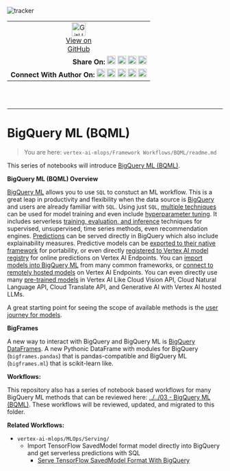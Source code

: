 ![tracker](https://us-central1-vertex-ai-mlops-369716.cloudfunctions.net/pixel-tracking?path=statmike%2Fvertex-ai-mlops%2FFramework+Workflows%2FBQML&file=readme.md)
<!--- header table --->
<table>
<tr>     
  <td style="text-align: center">
    <a href="https://github.com/statmike/vertex-ai-mlops/blob/main/Framework%20Workflows/BQML/readme.md">
      <img width="32px" src="https://www.svgrepo.com/download/217753/github.svg" alt="GitHub logo">
      <br>View on<br>GitHub
    </a>
  </td>
</tr>
<tr>
  <td style="text-align: right">
    <b>Share On: </b> 
    <a href="https://www.linkedin.com/sharing/share-offsite/?url=https%3A//github.com/statmike/vertex-ai-mlops/blob/main/Framework+Workflows%2FBQML/readme.md"><img src="https://upload.wikimedia.org/wikipedia/commons/8/81/LinkedIn_icon.svg" alt="Linkedin Logo" width="20px"></a> 
    <a href="https://reddit.com/submit?url=https%3A//github.com/statmike/vertex-ai-mlops/blob/main/Framework+Workflows%2FBQML/readme.md"><img src="https://redditinc.com/hubfs/Reddit%20Inc/Brand/Reddit_Logo.png" alt="Reddit Logo" width="20px"></a> 
    <a href="https://bsky.app/intent/compose?text=https%3A//github.com/statmike/vertex-ai-mlops/blob/main/Framework+Workflows%2FBQML/readme.md"><img src="https://upload.wikimedia.org/wikipedia/commons/7/7a/Bluesky_Logo.svg" alt="BlueSky Logo" width="20px"></a> 
    <a href="https://twitter.com/intent/tweet?url=https%3A//github.com/statmike/vertex-ai-mlops/blob/main/Framework+Workflows%2FBQML/readme.md"><img src="https://upload.wikimedia.org/wikipedia/commons/5/5a/X_icon_2.svg" alt="X (Twitter) Logo" width="20px"></a> 
  </td>
</tr>
<tr>
  <td style="text-align: right">
    <b>Connect With Author On: </b> 
    <a href="https://www.linkedin.com/in/statmike"><img src="https://upload.wikimedia.org/wikipedia/commons/8/81/LinkedIn_icon.svg" alt="Linkedin Logo" width="20px"></a>
    <a href="https://www.github.com/statmike"><img src="https://www.svgrepo.com/download/217753/github.svg" alt="GitHub Logo" width="20px"></a> 
    <a href="https://www.youtube.com/@statmike-channel"><img src="https://upload.wikimedia.org/wikipedia/commons/f/fd/YouTube_full-color_icon_%282024%29.svg" alt="YouTube Logo" width="20px"></a>
    <a href="https://bsky.app/profile/statmike.bsky.social"><img src="https://upload.wikimedia.org/wikipedia/commons/7/7a/Bluesky_Logo.svg" alt="BlueSky Logo" width="20px"></a> 
    <a href="https://x.com/statmike"><img src="https://upload.wikimedia.org/wikipedia/commons/5/5a/X_icon_2.svg" alt="X (Twitter) Logo" width="20px"></a>
  </td>
</tr>
</table><br/><br/>

---
# BigQuery ML (BQML)
> You are here: `vertex-ai-mlops/Framework Workflows/BQML/readme.md`

This series of notebooks will introduce [BigQuery ML (BQML)](https://cloud.google.com/bigquery/docs/bqml-introduction).

**BigQuery ML (BQML) Overview**

[BigQuery ML](https://cloud.google.com/bigquery/docs/bqml-introduction) allows you to use `SQL` to constuct an ML workflow.  This is a great leap in productivity and flexibility when the data source is [BigQuery](https://cloud.google.com/bigquery/docs/introduction) and users are already familiar with `SQL`. Using just `SQL`, [multiple techniques](https://cloud.google.com/bigquery/docs/bqml-introduction#model_selection_guide) can be used for model training and even include [hyperparameter tuning](https://cloud.google.com/bigquery/docs/hp-tuning-overview).  It includes serverless [training, evaluation, and inference](https://cloud.google.com/bigquery/docs/e2e-journey) techniques for supervised, unsupervised, time series methods, even recommendation engines.  [Predictions](https://cloud.google.com/bigquery/docs/inference-overview) can be served directly in BigQuery which also include explainability measures. Predictive models can be [exported to their native framework](https://cloud.google.com/bigquery/docs/reference/standard-sql/bigqueryml-syntax-export-model) for portability, or even directly [registered to Vertex AI model registry](https://cloud.google.com/bigquery/docs/create_vertex) for online predictions on Vertex AI Endpoints.  You can [import models into BigQuery ML](https://cloud.google.com/bigquery/docs/inference-overview#inference_using_imported_models) from many common frameworks, or [connect to remotely hosted models](https://cloud.google.com/bigquery/docs/inference-overview#inference_using_remote_models) on Vertex AI Endpoints. You can even directly use many [pre-trained models](https://cloud.google.com/bigquery/docs/inference-overview#pretrained-models) in Vertex AI Like Cloud Vision API, Cloud Natural Language API, Cloud Translate API, and Generative AI with Vertex AI hosted LLMs.

A great starting point for seeing the scope of available methods is the [user journey for models](https://cloud.google.com/bigquery/docs/e2e-journey).  

**BigFrames**

A new way to interact with BigQuery and BigQuery ML is [BigQuery DataFrames](https://cloud.google.com/python/docs/reference/bigframes/latest).  A new Pythonic DataFrame with modules for BigQuery (`bigframes.pandas`) that is pandas-compatible and BigQuery ML (`bigframes.ml`) that is scikit-learn like.

**Workflows:**

This repository also has a series of notebook based workflows for many BigQuery ML methods that can be reviewed here: [../../03 - BigQuery ML (BQML)](../../03%20-%20BigQuery%20ML%20(BQML)/readme.md).  These workflows will be reviewed, updated, and migrated to this folder.

**Related Workflows:**
- `vertex-ai-mlops/MLOps/Serving/`
    - Import TensorFlow SavedModel format model directly into BigQuery and get serverless predictions with SQL
        - [Serve TensorFlow SavedModel Format With BigQuery](../../MLOps/Serving/Serve%20TensorFlow%20SavedModel%20Format%20With%20BigQuery.ipynb) 
   
